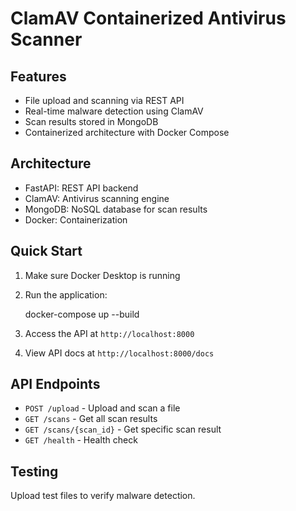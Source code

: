 # ClamAV Containerized Antivirus Scanner

## Features
- File upload and scanning via REST API
- Real-time malware detection using ClamAV
- Scan results stored in MongoDB
- Containerized architecture with Docker Compose

## Architecture
- FastAPI: REST API backend
- ClamAV: Antivirus scanning engine
- MongoDB: NoSQL database for scan results
- Docker: Containerization

## Quick Start
1. Make sure Docker Desktop is running
2. Run the application:

   docker-compose up --build

3. Access the API at `http://localhost:8000`
4. View API docs at `http://localhost:8000/docs`

## API Endpoints
- `POST /upload` - Upload and scan a file
- `GET /scans` - Get all scan results
- `GET /scans/{scan_id}` - Get specific scan result
- `GET /health` - Health check

## Testing
Upload test files to verify malware detection.
